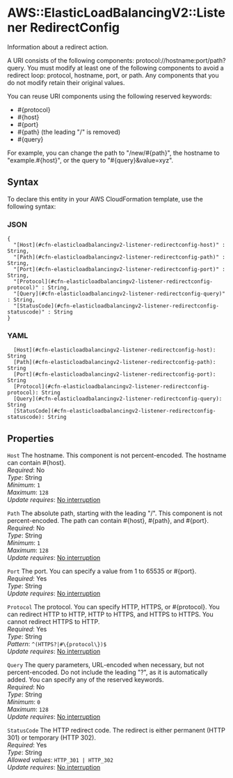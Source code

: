 # AWS::ElasticLoadBalancingV2::Listener RedirectConfig<a name="aws-properties-elasticloadbalancingv2-listener-redirectconfig"></a>

Information about a redirect action\.

A URI consists of the following components: protocol://hostname:port/path?query\. You must modify at least one of the following components to avoid a redirect loop: protocol, hostname, port, or path\. Any components that you do not modify retain their original values\.

You can reuse URI components using the following reserved keywords:
+ \#\{protocol\}
+ \#\{host\}
+ \#\{port\}
+ \#\{path\} \(the leading "/" is removed\)
+ \#\{query\}

For example, you can change the path to "/new/\#\{path\}", the hostname to "example\.\#\{host\}", or the query to "\#\{query\}&value=xyz"\.

## Syntax<a name="aws-properties-elasticloadbalancingv2-listener-redirectconfig-syntax"></a>

To declare this entity in your AWS CloudFormation template, use the following syntax:

### JSON<a name="aws-properties-elasticloadbalancingv2-listener-redirectconfig-syntax.json"></a>

```
{
  "[Host](#cfn-elasticloadbalancingv2-listener-redirectconfig-host)" : String,
  "[Path](#cfn-elasticloadbalancingv2-listener-redirectconfig-path)" : String,
  "[Port](#cfn-elasticloadbalancingv2-listener-redirectconfig-port)" : String,
  "[Protocol](#cfn-elasticloadbalancingv2-listener-redirectconfig-protocol)" : String,
  "[Query](#cfn-elasticloadbalancingv2-listener-redirectconfig-query)" : String,
  "[StatusCode](#cfn-elasticloadbalancingv2-listener-redirectconfig-statuscode)" : String
}
```

### YAML<a name="aws-properties-elasticloadbalancingv2-listener-redirectconfig-syntax.yaml"></a>

```
  [Host](#cfn-elasticloadbalancingv2-listener-redirectconfig-host): String
  [Path](#cfn-elasticloadbalancingv2-listener-redirectconfig-path): String
  [Port](#cfn-elasticloadbalancingv2-listener-redirectconfig-port): String
  [Protocol](#cfn-elasticloadbalancingv2-listener-redirectconfig-protocol): String
  [Query](#cfn-elasticloadbalancingv2-listener-redirectconfig-query): String
  [StatusCode](#cfn-elasticloadbalancingv2-listener-redirectconfig-statuscode): String
```

## Properties<a name="aws-properties-elasticloadbalancingv2-listener-redirectconfig-properties"></a>

`Host`  <a name="cfn-elasticloadbalancingv2-listener-redirectconfig-host"></a>
The hostname\. This component is not percent\-encoded\. The hostname can contain \#\{host\}\.  
*Required*: No  
*Type*: String  
*Minimum*: `1`  
*Maximum*: `128`  
*Update requires*: [No interruption](https://docs.aws.amazon.com/AWSCloudFormation/latest/UserGuide/using-cfn-updating-stacks-update-behaviors.html#update-no-interrupt)

`Path`  <a name="cfn-elasticloadbalancingv2-listener-redirectconfig-path"></a>
The absolute path, starting with the leading "/"\. This component is not percent\-encoded\. The path can contain \#\{host\}, \#\{path\}, and \#\{port\}\.  
*Required*: No  
*Type*: String  
*Minimum*: `1`  
*Maximum*: `128`  
*Update requires*: [No interruption](https://docs.aws.amazon.com/AWSCloudFormation/latest/UserGuide/using-cfn-updating-stacks-update-behaviors.html#update-no-interrupt)

`Port`  <a name="cfn-elasticloadbalancingv2-listener-redirectconfig-port"></a>
The port\. You can specify a value from 1 to 65535 or \#\{port\}\.  
*Required*: Yes  
*Type*: String  
*Update requires*: [No interruption](https://docs.aws.amazon.com/AWSCloudFormation/latest/UserGuide/using-cfn-updating-stacks-update-behaviors.html#update-no-interrupt)

`Protocol`  <a name="cfn-elasticloadbalancingv2-listener-redirectconfig-protocol"></a>
The protocol\. You can specify HTTP, HTTPS, or \#\{protocol\}\. You can redirect HTTP to HTTP, HTTP to HTTPS, and HTTPS to HTTPS\. You cannot redirect HTTPS to HTTP\.  
*Required*: Yes  
*Type*: String  
*Pattern*: `^(HTTPS?|#\{protocol\})$`  
*Update requires*: [No interruption](https://docs.aws.amazon.com/AWSCloudFormation/latest/UserGuide/using-cfn-updating-stacks-update-behaviors.html#update-no-interrupt)

`Query`  <a name="cfn-elasticloadbalancingv2-listener-redirectconfig-query"></a>
The query parameters, URL\-encoded when necessary, but not percent\-encoded\. Do not include the leading "?", as it is automatically added\. You can specify any of the reserved keywords\.  
*Required*: No  
*Type*: String  
*Minimum*: `0`  
*Maximum*: `128`  
*Update requires*: [No interruption](https://docs.aws.amazon.com/AWSCloudFormation/latest/UserGuide/using-cfn-updating-stacks-update-behaviors.html#update-no-interrupt)

`StatusCode`  <a name="cfn-elasticloadbalancingv2-listener-redirectconfig-statuscode"></a>
The HTTP redirect code\. The redirect is either permanent \(HTTP 301\) or temporary \(HTTP 302\)\.  
*Required*: Yes  
*Type*: String  
*Allowed values*: `HTTP_301 | HTTP_302`  
*Update requires*: [No interruption](https://docs.aws.amazon.com/AWSCloudFormation/latest/UserGuide/using-cfn-updating-stacks-update-behaviors.html#update-no-interrupt)